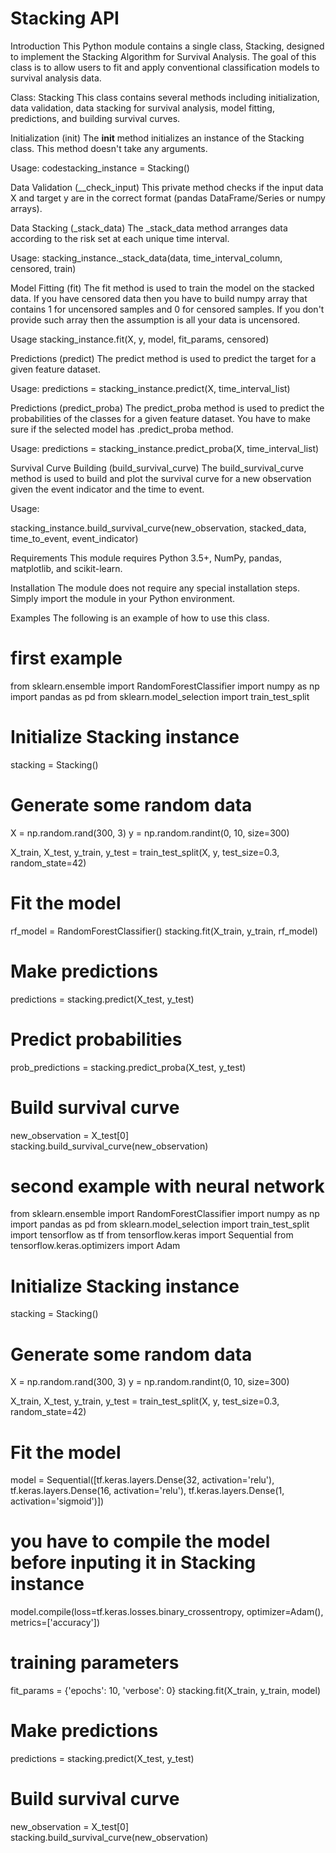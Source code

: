 # Stacking API

Introduction 
This Python module contains a single class, Stacking, designed to implement the Stacking Algorithm for Survival Analysis. 
The goal of this class is to allow users to fit and apply conventional classification models to survival analysis data. 

Class: Stacking
This class contains several methods including initialization, data validation, data stacking for survival analysis, 
model fitting, predictions, and building survival curves.

Initialization (init)
The __init__ method initializes an instance of the Stacking class. This method doesn't take any arguments.

Usage:
codestacking_instance = Stacking()

Data Validation (__check_input)
This private method checks if the input data X and target y are in the correct format (pandas DataFrame/Series or numpy arrays).

Data Stacking (_stack_data)
The _stack_data method arranges data according to the risk set at each unique time interval.

Usage:
stacking_instance._stack_data(data, time_interval_column, censored, train)


Model Fitting (fit)
The fit method is used to train the model on the stacked data. If you have censored data then you have to build numpy array that contains 
1 for uncensored samples and 0 for censored samples. If you don't provide such array then the assumption is all your data is uncensored.

Usage
stacking_instance.fit(X, y, model, fit_params, censored)


Predictions (predict)
The predict method is used to predict the target for a given feature dataset.

Usage:
predictions = stacking_instance.predict(X, time_interval_list)


Predictions (predict_proba)
The predict_proba method is used to predict the probabilities of the classes for a given feature dataset. You have to make sure if 
the selected model has .predict_proba method.

Usage:
predictions = stacking_instance.predict_proba(X, time_interval_list)

Survival Curve Building (build_survival_curve)
The build_survival_curve method is used to build and plot the survival curve for a new observation given the event indicator and the time to event.

Usage:

stacking_instance.build_survival_curve(new_observation, stacked_data, time_to_event, 	event_indicator)


Requirements
This module requires Python 3.5+, NumPy, pandas, matplotlib, and scikit-learn.


Installation
The module does not require any special installation steps. Simply import the module in your Python environment.

Examples
The following is an example of how to use this class.

# first example
from sklearn.ensemble import RandomForestClassifier
import numpy as np
import pandas as pd
from sklearn.model_selection import train_test_split

# Initialize Stacking instance
stacking = Stacking()

# Generate some random data
X = np.random.rand(300, 3)
y = np.random.randint(0, 10, size=300)

X_train, X_test, y_train, y_test = train_test_split(X, y, test_size=0.3, random_state=42)

# Fit the model
rf_model = RandomForestClassifier()
stacking.fit(X_train, y_train, rf_model)

# Make predictions
predictions = stacking.predict(X_test, y_test)

# Predict probabilities
prob_predictions = stacking.predict_proba(X_test, y_test)

# Build survival curve
new_observation = X_test[0]
stacking.build_survival_curve(new_observation)




# second example with neural network

from sklearn.ensemble import RandomForestClassifier
import numpy as np
import pandas as pd
from sklearn.model_selection import train_test_split
import tensorflow as tf
from tensorflow.keras import Sequential
from tensorflow.keras.optimizers import Adam

# Initialize Stacking instance
stacking = Stacking()

# Generate some random data
X = np.random.rand(300, 3)
y = np.random.randint(0, 10, size=300)

X_train, X_test, y_train, y_test = train_test_split(X, y, test_size=0.3, random_state=42)

# Fit the model
model = Sequential([tf.keras.layers.Dense(32,  activation='relu'),
                               tf.keras.layers.Dense(16, activation='relu'),
                               tf.keras.layers.Dense(1, activation='sigmoid')])

# you have to compile the model before inputing it in Stacking instance
model.compile(loss=tf.keras.losses.binary_crossentropy,
                         optimizer=Adam(),
                         metrics=['accuracy'])

# training parameters
fit_params = {'epochs': 10, 'verbose': 0}
stacking.fit(X_train, y_train, model)


# Make predictions
predictions = stacking.predict(X_test, y_test)

# Build survival curve
new_observation = X_test[0]
stacking.build_survival_curve(new_observation)

